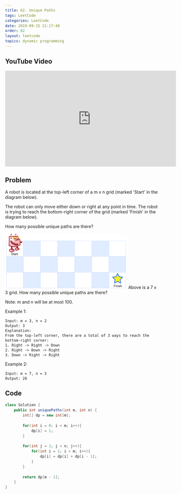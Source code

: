 ```yaml
---
title: 62. Unique Paths
tags: LeetCode
categories: LeetCode
date: 2019-09-15 21:17:48
order: 62
layout: leetcode
topics: dynamic programming
---
```


## YouTube Video

<iframe width="560" height="315" src="https://www.youtube.com/embed/L6dWXuh8BuE" frameborder="0" allow="accelerometer; autoplay; encrypted-media; gyroscope; picture-in-picture" allowfullscreen></iframe>

## Problem

A robot is located at the top-left corner of a m x n grid (marked 'Start' in the diagram below).

The robot can only move either down or right at any point in time. The robot is trying to reach the bottom-right corner of the grid (marked 'Finish' in the diagram below).

How many possible unique paths are there?

![image tooltip here](./assets/62.png)
Above is a 7 x 3 grid. How many possible unique paths are there?

Note: m and n will be at most 100.

Example 1:

```
Input: m = 3, n = 2
Output: 3
Explanation:
From the top-left corner, there are a total of 3 ways to reach the bottom-right corner:
1. Right -> Right -> Down
2. Right -> Down -> Right
3. Down -> Right -> Right
```

Example 2:

```
Input: m = 7, n = 3
Output: 28
```

## Code

```java
class Solution {
    public int uniquePaths(int m, int n) {
        int[] dp = new int[m];

        for(int i = 0; i < m; i++){
            dp[i] = 1;
        }

        for(int j = 1; j < n; j++){
            for(int i = 1; i < m; i++){
                dp[i] = dp[i] + dp[i - 1];
            }
        }

        return dp[m - 1];
    }
}
```
